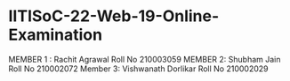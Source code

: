 # IITISoC-22-Web-19-Online-Examination
MEMBER 1 : Rachit Agrawal 
Roll No 210003059
MEMBER 2: Shubham Jain  
Roll No 210002072
Member 3: Vishwanath Dorlikar
Roll No 210002029
